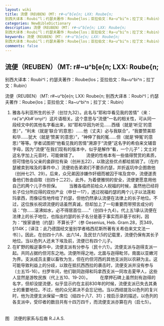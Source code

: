 ```yaml
---
layout: wiki
title: 流便（REUBEN）（MT: r#~u^b[e{n; LXX: Roube{n;
别西大译本：Roubi^l；约瑟夫著作：Roube{los；亚拉伯文：Ra~u^bi^n；拉丁文：Rubin）
categories: NewBibleDictionary
description: 流便（REUBEN）（MT: r#~u^b[e{n; LXX: Roube{n;
别西大译本：Roubi^l；约瑟夫著作：Roube{los；亚拉伯文：Ra~u^bi^n；拉丁文：Rubin）
keywords: 流便（REUBEN）（MT: r#~u^b[e{n; LXX: Roube{n;
别西大译本：Roubi^l；约瑟夫著作：Roube{los；亚拉伯文：Ra~u^bi^n；拉丁文：Rubin）
comments: false
---
```


## 流便（REUBEN）（MT: r#~u^b[e{n; LXX: Roube{n;
别西大译本：Roubi^l；约瑟夫著作：Roube{los；亚拉伯文：Ra~u^bi^n；拉丁文：Rubin）



流便（REUBEN）（MT: r#~u^b[e{n; LXX: Roube{n; 别西大译本：Roubi^l；约瑟夫著作：Roube{los；亚拉伯文：Ra~u^bi^n；拉丁文：Rubin）
1. 雅各与利亚所生的长子（创廿九32）。此名与“耶和华看见我的苦情”（来：ra{'a^¡Kb#`onyi^）这片语相关。这个意思与“流便”一名的相关性，可从同一段经文中的其他名字看出来，如“耶和华因为听见……西缅（就是‘听见’的意思）”，“利未（就是‘联合’的意思）……他〔丈夫〕必与我联合”，“我要赞美耶和华……犹大（就是‘赞美’的意思）”，“神伸了我的冤……但（就是‘伸冤’的意思）”等等。学者试图把“他看见我的苦情”溯源于“流便”这名字的希伯来文辅音字母，因为“流便”在我们现有的版本中，似乎是解作“看，一个儿子”；文士对这名字加上元音时，可能做错了。
　　流便的性格本有一些值得赞赏的素质，但可惜他与父亲的妾辟拉有染（创卅五22），以致这些优点都给抵销了。〔在约瑟被卖到埃及的事件中，〕流便劝告弟弟们不要杀约瑟，并折返坑中企图救他（创卅七21、29）。后来，众兄弟因涉嫌作奸细而被囚于埃及宫中，流便遂责备他们咎由自取（创四十二22）。此外，为着便雅悯的安全，流便更愿意用他自己的两个儿子作担保。
　　当雅各临终前给众人祝福的时候，虽然他已经将长子位分所应得的双份产业（申廿一17），透过祝福约瑟的两个儿子以法莲和玛拿西，而像征性地传给了约瑟，但他仍然承认流便在法律上的长子地位。不过，这位族长祝颂流便的话虽然真诚，但却加上了一句重要而带预言成分的话：“你……滚沸如水，必不得居首位……”（创四十九4）。代上五1承认流便在法律上的长子地位，也指出约瑟的长子名分是基于事实而非基于权利，因为：“按家谱他〔约瑟〕不算长子”（参 Gesenius, Heb. Gram.28，页349，§114K；〔译注：此乃德国经文鉴别学者格西尼斯所著有关希伯来文文法一书〕）。因此，在创四十六8、出六14，及民廿六5的记载里，流便仍保有其长子地位。当以色列人还未下埃及前，流便已有四个儿子。
2. 在旷野的叛逆事件中，流便支派有分参与（民十六1）。流便支派与迦得支派一起。共同占据约但河东之地。流便所得之地，北面与迦得毗邻，南面以亚嫩河为界。支派成员主要以畜牧为生，但在约但河西的其他支派则以农耕为主。这可能导致利益上的分歧，以致在抵抗西西拉的袭击时，流便支派并没有参与（士五15-16）。扫罗年间，他们联同迦得和玛拿西支派一同攻击夏甲人，这些人显然是游牧民族（代上五10、19-20）。
　　在摩押石碑上虽然刻有迦得的名字，但却没提流便，似乎显示约在主前830年的时候，流便支派已失去其勇士的重要地位。不过，他的众兄弟决不会忘记他。当以西结提及以色列的复兴时，他为流便支派保留一席位（结四十八7、31）；按启示录的描述，以色列的各支派中，受印者的数目共有十四万四千，而流便支派亦算在内（启七5）。
　


图　流便的家系与后裔
R.J.A.S.




